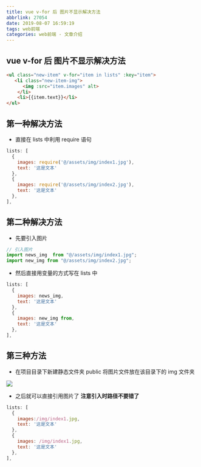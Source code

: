 ```yaml
---
title: vue v-for 后 图片不显示解决方法
abbrlink: 27054
date: 2019-08-07 16:59:19
tags: web前端
categories: web前端 - 文章介绍
---
```


## vue v-for 后 图片不显示解决方法

``` HTML
<ul class="new-item" v-for="item in lists" :key="item">
   <li class="new-item-img">
      <img :src="item.images" alt>
    </li>
    <li>{{item.text}}</li>
</ul>
```

## 第一种解决方法

- 直接在 lists 中利用 require 语句

```JavaScript
lists: [
  {
    images: require('@/assets/img/index1.jpg'),
    text: '这是文本'
  },
  {
    images: require('@/assets/img/index2.jpg'),
    text: '这是文本'
  },
],
```

## 第二种解决方法

- 先要引入图片

```JavaScript
// 引入图片
import news_img  from "@/assets/img/index1.jpg";
import new_img from "@/assets/img/index2.jpg";
```
- 然后直接用变量的方式写在 lists 中

```JavaScript
lists: [
  {
    images: news_img,
    text: '这是文本'
  },
  {
    images: new_img from,
    text: '这是文本'
  },
],
```

## 第三种方法

- 在项目目录下新建静态文件夹 public 将图片文件放在该目录下的 img 文件夹

![](/images/test.png)

- 之后就可以直接引用图片了 **注意引入时路径不要错了**

``` JavaScript
lists: [
  {
    images:/img/index1.jpg,
    text: '这是文本'
  },
  {
    images: /img/index1.jpg,
    text: '这是文本'
  },
],
```

